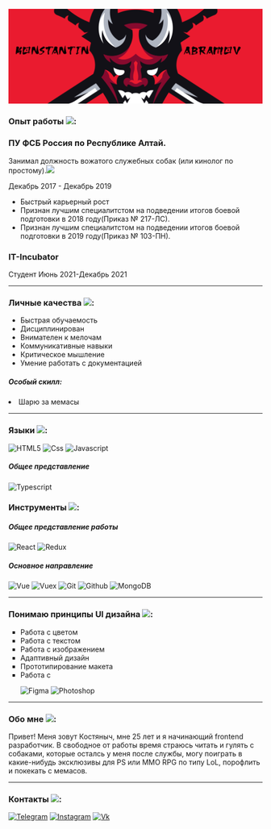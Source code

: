 ![Header](https://github.com/enc0re1337/enc0re1337/blob/main/Assets/Logo.jpg)

### Опыт работы <img src="https://img.icons8.com/external-itim2101-lineal-color-itim2101/64/000000/external-job-human-resource-itim2101-lineal-color-itim2101.png"/>:
### ПУ ФСБ Россия по Республике Алтай.
Занимал должность вожатого служебных собак (или кинолог по простому).<img src="https://img.icons8.com/pastel-glyph/64/000000/dog--v4.png"/>

Декабрь 2017 - Декабрь 2019
<ul>
 <li>Быстрый карьерный рост
 <li>Признан лучшим специалитстом на подведении итогов боевой подготовки в 2018 году(Приказ № 217-ЛС).
 <li>Признан лучшим специалитстом на подведении итогов боевой подготовки в 2019 году(Приказ № 103-ПН).
</ul>

### IT-Incubator
Студент
Июнь 2021-Декабрь 2021


<hr>

### Личные качества <img src="https://img.icons8.com/external-indigo-line-kalash/48/000000/external-personal-business-management-indigo-line-kalash.png"/>:
<ul>
 <li>Быстрая обучаемость
 <li>Дисциплинирован
 <li>Внимателен к мелочам
 <li>Коммуникативные навыки
 <li>Критическое мышление
 <li>Умение работать с документацией
</ul>

##### Особый скилл:
<li>Шарю за мемасы

<hr>

### Языки <img src="https://img.icons8.com/cotton/64/000000/online-coding.png"/>:

![HTML5](https://img.shields.io/badge/-HTML-090909?style=for-the-badge&logo=HTML5)
![Css](https://img.shields.io/badge/-Css-090909?style=for-the-badge&logo=CSS3&logoColor=4F4FD9)
![Javascript](https://img.shields.io/badge/-Javascript-090909?style=for-the-badge&logo=Javascript&logoColor=FFBF40)
##### Общее представление
![Typescript](https://img.shields.io/badge/-Typescript-090909?style=for-the-badge&logo=Typescript)

### Инструменты <img src="https://img.icons8.com/external-justicon-lineal-color-justicon/64/000000/external-tools-creativity-and-design-justicon-lineal-color-justicon.png"/>:
##### Общее представление работы
![React](https://img.shields.io/badge/-React-090909?style=for-the-badge&logo=React)
![Redux](https://img.shields.io/badge/-Redux-090909?style=for-the-badge&logo=Redux)
##### Основное направление
![Vue](https://img.shields.io/badge/-Vue-090909?style=for-the-badge&logo=Vue.js&logoColor=329000)
![Vuex](https://img.shields.io/badge/-Vuex-090909?style=for-the-badge&logo=Vue.js)
![Git](https://img.shields.io/badge/-Git-090909?style=for-the-badge&logo=Git)
![Github](https://img.shields.io/badge/-GitHub-090909?style=for-the-badge&logo=GitHub)
![MongoDB](https://img.shields.io/badge/-MongoDB-090909?style=for-the-badge&logo=MongoDB)

<hr>

### Понимаю принципы UI дизайна <img src="https://img.icons8.com/cotton/64/000000/web-design--v2.png"/>:

<ul>
 <li type=square>Работа с цветом
 <li type=square>Работа с текстом
 <li type=square>Работа с изображением
 <li type=square>Адаптивный дизайн
 <li type=square>Прототипирование макета
 <li type=square>Работа с 
 
 ![Figma](https://img.shields.io/badge/-Figma-090909?style=for-the-badge&logo=Figma)
 ![Photoshop](https://img.shields.io/badge/-Photoshop-090909?style=for-the-badge&logo=AdobePhotoshop)
</ul>

<hr>

### Обо мне <img src="https://img.icons8.com/ios-filled/50/000000/guest-male--v2.png"/>:
Привет! Меня зовут Костяныч, мне 25 лет и я начинающий frontend разработчик.
В свободное от работы время страюсь читать и гулять с собаками, которые осталсь у меня после службы, могу поиграть в какие-нибудь эксклюзивы для PS или MMO RPG по типу LoL, порофлить и покекать с мемасов.

<hr>

### Контакты <img src="https://img.icons8.com/material-rounded/24/000000/phone--v1.png"/>:
[![Telegram](https://img.shields.io/badge/-Telega-090909?style=for-the-badge&logo=Telegram)](https://t.me/CRXWW)
[![Instagram](https://img.shields.io/badge/-Insta-090909?style=for-the-badge&logo=Instagram)](https://www.instagram.com/kk.abramov/)
[![Vk](https://img.shields.io/badge/-VK-090909?style=for-the-badge&logo=Vk)](https://vk.com/idmbrouk)
